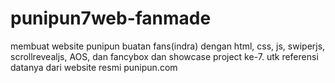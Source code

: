# punipun7web-fanmade
membuat website punipun buatan fans(indra) dengan html, css, js, swiperjs, scrollrevealjs, AOS, dan fancybox dan showcase project ke-7. utk referensi datanya dari website resmi punipun.com

